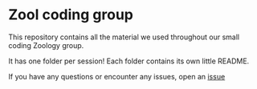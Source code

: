 # Zool coding group

This repository contains all the material we used throughout our small coding Zoology group.

It has one folder per session! Each folder contains its own little README.


If you have any questions or encounter any issues, open an [issue](https://github.com/ldutoit/zool-coding-group/issues)
